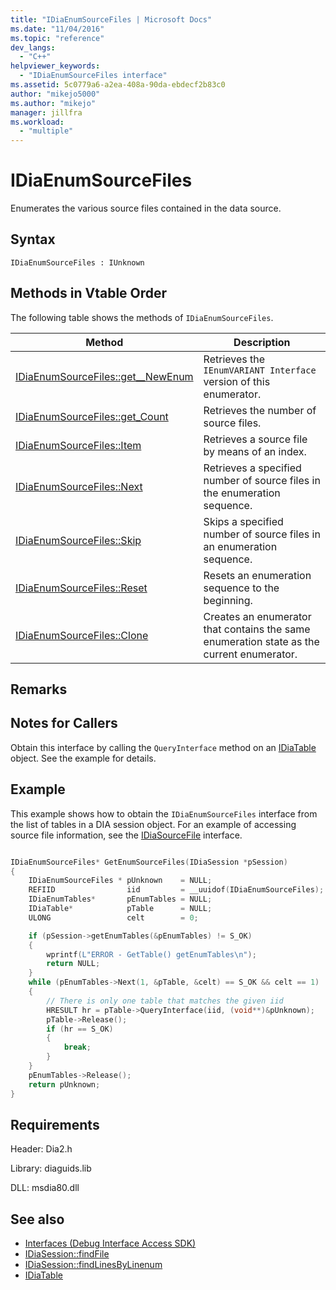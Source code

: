 ```yaml
---
title: "IDiaEnumSourceFiles | Microsoft Docs"
ms.date: "11/04/2016"
ms.topic: "reference"
dev_langs:
  - "C++"
helpviewer_keywords:
  - "IDiaEnumSourceFiles interface"
ms.assetid: 5c0779a6-a2ea-408a-90da-ebdecf2b83c0
author: "mikejo5000"
ms.author: "mikejo"
manager: jillfra
ms.workload:
  - "multiple"
---
```

# IDiaEnumSourceFiles
Enumerates the various source files contained in the data source.

## Syntax

```
IDiaEnumSourceFiles : IUnknown
```

## Methods in Vtable Order
The following table shows the methods of `IDiaEnumSourceFiles`.

|Method|Description|
|------------|-----------------|
|[IDiaEnumSourceFiles::get__NewEnum](../../debugger/debug-interface-access/idiaenumsourcefiles-get-newenum.md)|Retrieves the `IEnumVARIANT Interface` version of this enumerator.|
|[IDiaEnumSourceFiles::get_Count](../../debugger/debug-interface-access/idiaenumsourcefiles-get-count.md)|Retrieves the number of source files.|
|[IDiaEnumSourceFiles::Item](../../debugger/debug-interface-access/idiaenumsourcefiles-item.md)|Retrieves a source file by means of an index.|
|[IDiaEnumSourceFiles::Next](../../debugger/debug-interface-access/idiaenumsourcefiles-next.md)|Retrieves a specified number of source files in the enumeration sequence.|
|[IDiaEnumSourceFiles::Skip](../../debugger/debug-interface-access/idiaenumsourcefiles-skip.md)|Skips a specified number of source files in an enumeration sequence.|
|[IDiaEnumSourceFiles::Reset](../../debugger/debug-interface-access/idiaenumsourcefiles-reset.md)|Resets an enumeration sequence to the beginning.|
|[IDiaEnumSourceFiles::Clone](../../debugger/debug-interface-access/idiaenumsourcefiles-clone.md)|Creates an enumerator that contains the same enumeration state as the current enumerator.|

## Remarks

## Notes for Callers
Obtain this interface by calling the `QueryInterface` method on an [IDiaTable](../../debugger/debug-interface-access/idiatable.md) object. See the example for details.

## Example
This example shows how to obtain the `IDiaEnumSourceFiles` interface from the list of tables in a DIA session object. For an example of accessing source file information, see the [IDiaSourceFile](../../debugger/debug-interface-access/idiasourcefile.md) interface.

```C++

IDiaEnumSourceFiles* GetEnumSourceFiles(IDiaSession *pSession)
{
    IDiaEnumSourceFiles * pUnknown    = NULL;
    REFIID                iid         = __uuidof(IDiaEnumSourceFiles);
    IDiaEnumTables*       pEnumTables = NULL;
    IDiaTable*            pTable      = NULL;
    ULONG                 celt        = 0;

    if (pSession->getEnumTables(&pEnumTables) != S_OK)
    {
        wprintf(L"ERROR - GetTable() getEnumTables\n");
        return NULL;
    }
    while (pEnumTables->Next(1, &pTable, &celt) == S_OK && celt == 1)
    {
        // There is only one table that matches the given iid
        HRESULT hr = pTable->QueryInterface(iid, (void**)&pUnknown);
        pTable->Release();
        if (hr == S_OK)
        {
            break;
        }
    }
    pEnumTables->Release();
    return pUnknown;
}
```

## Requirements
Header: Dia2.h

Library: diaguids.lib

DLL: msdia80.dll

## See also
- [Interfaces (Debug Interface Access SDK)](../../debugger/debug-interface-access/interfaces-debug-interface-access-sdk.md)
- [IDiaSession::findFile](../../debugger/debug-interface-access/idiasession-findfile.md)
- [IDiaSession::findLinesByLinenum](../../debugger/debug-interface-access/idiasession-findlinesbylinenum.md)
- [IDiaTable](../../debugger/debug-interface-access/idiatable.md)
